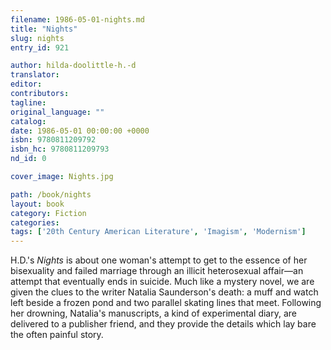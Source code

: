 ```yaml
---
filename: 1986-05-01-nights.md
title: "Nights"
slug: nights
entry_id: 921

author: hilda-doolittle-h.-d
translator: 
editor: 
contributors: 
tagline: 
original_language: ""
catalog: 
date: 1986-05-01 00:00:00 +0000 
isbn: 9780811209792
isbn_hc: 9780811209793
nd_id: 0

cover_image: Nights.jpg

path: /book/nights
layout: book
category: Fiction
categories: 
tags: ['20th Century American Literature', 'Imagism', 'Modernism']
---
```

H.D.'s *Nights* is about one woman's attempt to get to the essence of her bisexuality and failed marriage through an illicit heterosexual affair––an attempt that eventually ends in suicide. Much like a mystery novel, we are given the clues to the writer Natalia Saunderson's death: a muff and watch left beside a frozen pond and two parallel skating lines that meet. Following her drowning, Natalia's manuscripts, a kind of experimental diary, are delivered to a publisher friend, and they provide the details which lay bare the often painful story.





